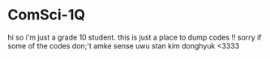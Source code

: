 # ComSci-1Q
hi so i'm just a grade 10 student. this is just a place to dump codes !! sorry if some of the codes don;\'t amke sense uwu stan kim donghyuk <3333
